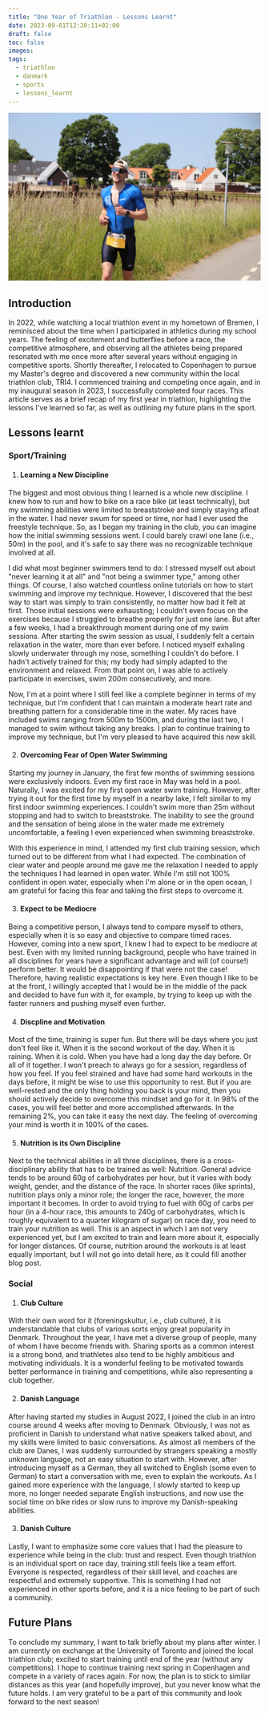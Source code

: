 ```yaml
---
title: "One Year of Triathlon - Lessons Learnt"
date: 2023-09-01T12:20:11+02:00
draft: false
toc: false
images:
tags:
  - triathlon
  - danmark
  - sports
  - lessons_learnt
---
```


![Karlstrup Kalkgrav - The second race location!](/static/triathlon_ll.jpg)


## Introduction

In 2022, while watching a local triathlon event in my hometown of Bremen, I reminisced about the time when I participated in athletics during my school years. The feeling of excitement and butterflies before a race, the competitive atmosphere, and observing all the athletes being prepared resonated with me once more after several years without engaging in competitive sports. Shortly thereafter, I relocated to Copenhagen to pursue my Master's degree and discovered a new community within the local triathlon club, TRI4. I commenced training and competing once again, and in my inaugural season in 2023, I successfully completed four races. This article serves as a brief recap of my first year in triathlon, highlighting the lessons I've learned so far, as well as outlining my future plans in the sport.

## Lessons learnt

### Sport/Training

1. #### Learning a New Discipline

The biggest and most obvious thing I learned is a whole new discipline. I knew how to run and how to bike on a race bike (at least technically), but my swimming abilities were limited to breaststroke and simply staying afloat in the water. I had never swum for speed or time, nor had I ever used the freestyle technique. So, as I began my training in the club, you can imagine how the initial swimming sessions went. I could barely crawl one lane (i.e., 50m) in the pool, and it's safe to say there was no recognizable technique involved at all.

I did what most beginner swimmers tend to do: I stressed myself out about "never learning it at all" and "not being a swimmer type," among other things. Of course, I also watched countless online tutorials on how to start swimming and improve my technique. However, I discovered that the best way to start was simply to train consistently, no matter how bad it felt at first. Those initial sessions were exhausting; I couldn't even focus on the exercises because I struggled to breathe properly for just one lane. But after a few weeks, I had a breakthrough moment during one of my swim sessions. After starting the swim session as usual, I suddenly felt a certain relaxation in the water, more than ever before. I noticed myself exhaling slowly underwater through my nose, something I couldn't do before. I hadn't actively trained for this; my body had simply adapted to the environment and relaxed. From that point on, I was able to actively participate in exercises, swim 200m consecutively, and more.

Now, I'm at a point where I still feel like a complete beginner in terms of my technique, but I'm confident that I can maintain a moderate heart rate and breathing pattern for a considerable time in the water. My races have included swims ranging from 500m to 1500m, and during the last two, I managed to swim without taking any breaks. I plan to continue training to improve my technique, but I'm very pleased to have acquired this new skill.

2. #### Overcoming Fear of Open Water Swimming

Starting my journey in January, the first few months of swimming sessions were exclusively indoors. Even my first race in May was held in a pool. Naturally, I was excited for my first open water swim training. However, after trying it out for the first time by myself in a nearby lake, I felt similar to my first indoor swimming experiences. I couldn't swim more than 25m without stopping and had to switch to breaststroke. The inability to see the ground and the sensation of being alone in the water made me extremely uncomfortable, a feeling I even experienced when swimming breaststroke.

With this experience in mind, I attended my first club training session, which turned out to be different from what I had expected. The combination of clear water and people around me gave me the relaxation I needed to apply the techniques I had learned in open water. While I'm still not 100% confident in open water, especially when I'm alone or in the open ocean, I am grateful for facing this fear and taking the first steps to overcome it.

3. #### Expect to be Mediocre

Being a competitive person, I always tend to compare myself to others, especially when it is so easy and objective to compare timed races. However, coming into a new sport, I knew I had to expect to be mediocre at best. Even with my limited running background, people who have trained in all disciplines for years have a significant advantage and will (of course!) perform better. It would be disappointing if that were not the case! Therefore, having realistic expectations is key here. Even though I like to be at the front, I willingly accepted that I would be in the middle of the pack and decided to have fun with it, for example, by trying to keep up with the faster runners and pushing myself even further.

4. #### Discpline and Motivation

Most of the time, training is super fun. But there will be days where you just don't feel like it. When it is the second workout of the day. When it is raining. When it is cold. When you have had a long day the day before. Or all of it together. I won't preach to always go for a session, regardless of how you feel. If you feel strained and have had some hard workouts in the days before, it might be wise to use this opportunity to rest. But if you are well-rested and the only thing holding you back is your mind, then you should actively decide to overcome this mindset and go for it. In 98% of the cases, you will feel better and more accomplished afterwards. In the remaining 2%, you can take it easy the next day. The feeling of overcoming your mind is worth it in 100% of the cases.

5. #### Nutrition is its Own Discipline

Next to the technical abilities in all three disciplines, there is a cross-disciplinary ability that has to be trained as well: Nutrition. General advice tends to be around 60g of carbohydrates per hour, but it varies with body weight, gender, and the distance of the race. In shorter races (like sprints), nutrition plays only a minor role; the longer the race, however, the more important it becomes. In order to avoid trying to fuel with 60g of carbs per hour (in a 4-hour race, this amounts to 240g of carbohydrates, which is roughly equivalent to a quarter kilogram of sugar) on race day, you need to train your nutrition as well. This is an aspect in which I am not very experienced yet, but I am excited to train and learn more about it, especially for longer distances. Of course, nutrition around the workouts is at least equally important, but I will not go into detail here, as it could fill another blog post.


### Social

1. #### Club Culture

With their own word for it (foreningskultur, i.e., club culture), it is understandable that clubs of various sorts enjoy great popularity in Denmark. Throughout the year, I have met a diverse group of people, many of whom I have become friends with. Sharing sports as a common interest is a strong bond, and triathletes also tend to be highly ambitious and motivating individuals. It is a wonderful feeling to be motivated towards better performance in training and competitions, while also representing a club together.

2. #### Danish Language

After having started my studies in August 2022, I joined the club in an intro course around 4 weeks after moving to Denmark. Obviously, I was not as proficient in Danish to understand what native speakers talked about, and my skills were limited to basic conversations. As almost all members of the club are Danes, I was suddenly surrounded by strangers speaking a mostly unknown language, not an easy situation to start with. However, after introducing myself as a German, they all switched to English (some even to German) to start a conversation with me, even to explain the workouts. As I gained more experience with the language, I slowly started to keep up more, no longer needed separate English instructions, and now use the social time on bike rides or slow runs to improve my Danish-speaking abilities.

3. #### Danish Culture

Lastly, I want to emphasize some core values that I had the pleasure to experience while being in the club: trust and respect. Even though triathlon is an individual sport on race day, training still feels like a team effort. Everyone is respected, regardless of their skill level, and coaches are respectful and extremely supportive. This is something I had not experienced in other sports before, and it is a nice feeling to be part of such a community.

## Future Plans

To conclude my summary, I want to talk briefly about my plans after winter. I am currently on exchange at the University of Toronto and joined the local triathlon club; excited to start training until end of the year (without any competitions). I hope to continue training next spring in Copenhagen and compete in a variety of races again. For now, the plan is to stick to similar distances as this year (and hopefully improve), but you never know what the future holds. I am very grateful to be a part of this community and look forward to the next season!